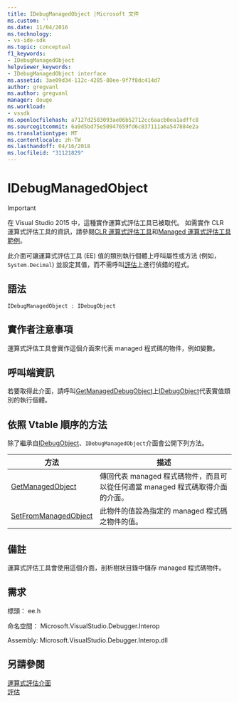 ```yaml
---
title: IDebugManagedObject |Microsoft 文件
ms.custom: ''
ms.date: 11/04/2016
ms.technology:
- vs-ide-sdk
ms.topic: conceptual
f1_keywords:
- IDebugManagedObject
helpviewer_keywords:
- IDebugManagedObject interface
ms.assetid: 3ae09d34-112c-4285-80ee-9f7f8dc414d7
author: gregvanl
ms.author: gregvanl
manager: douge
ms.workload:
- vssdk
ms.openlocfilehash: a7127d2583093ae06b52712cc6aacb0ea1adffc8
ms.sourcegitcommit: 6a9d5bd75e50947659fd6c837111a6a547884e2a
ms.translationtype: MT
ms.contentlocale: zh-TW
ms.lasthandoff: 04/16/2018
ms.locfileid: "31121829"
---
```

# <a name="idebugmanagedobject"></a>IDebugManagedObject
> [!IMPORTANT]
>  在 Visual Studio 2015 中，這種實作運算式評估工具已被取代。 如需實作 CLR 運算式評估工具的資訊，請參閱[CLR 運算式評估工具](https://github.com/Microsoft/ConcordExtensibilitySamples/wiki/CLR-Expression-Evaluators)和[Managed 運算式評估工具範例](https://github.com/Microsoft/ConcordExtensibilitySamples/wiki/Managed-Expression-Evaluator-Sample)。  
  
 此介面可讓運算式評估工具 (EE) 值的類別執行個體上呼叫屬性或方法 (例如， `System.Decimal`) 並設定其值，而不需呼叫[評估](../../../extensibility/debugger/reference/idebugfunctionobject-evaluate.md)上進行偵錯的程式。  
  
## <a name="syntax"></a>語法  
  
```  
IDebugManagedObject : IDebugObject  
```  
  
## <a name="notes-for-implementers"></a>實作者注意事項  
 運算式評估工具會實作這個介面來代表 managed 程式碼的物件，例如變數。  
  
## <a name="notes-for-callers"></a>呼叫端資訊  
 若要取得此介面，請呼叫[GetManagedDebugObject](../../../extensibility/debugger/reference/idebugobject-getmanageddebugobject.md)上[IDebugObject](../../../extensibility/debugger/reference/idebugobject.md)代表實值類別的執行個體。  
  
## <a name="methods-in-vtable-order"></a>依照 Vtable 順序的方法  
 除了繼承自[IDebugObject](../../../extensibility/debugger/reference/idebugobject.md)、`IDebugManagedObject`介面會公開下列方法。  
  
|方法|描述|  
|------------|-----------------|  
|[GetManagedObject](../../../extensibility/debugger/reference/idebugmanagedobject-getmanagedobject.md)|傳回代表 managed 程式碼物件，而且可以從任何適當 managed 程式碼取得介面的介面。|  
|[SetFromManagedObject](../../../extensibility/debugger/reference/idebugmanagedobject-setfrommanagedobject.md)|此物件的值設為指定的 managed 程式碼之物件的值。|  
  
## <a name="remarks"></a>備註  
 運算式評估工具會使用這個介面，剖析樹狀目錄中儲存 managed 程式碼物件。  
  
## <a name="requirements"></a>需求  
 標頭： ee.h  
  
 命名空間： Microsoft.VisualStudio.Debugger.Interop  
  
 Assembly: Microsoft.VisualStudio.Debugger.Interop.dll  
  
## <a name="see-also"></a>另請參閱  
 [運算式評估介面](../../../extensibility/debugger/reference/expression-evaluation-interfaces.md)   
 [評估](../../../extensibility/debugger/reference/idebugfunctionobject-evaluate.md)